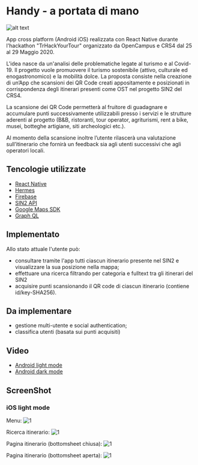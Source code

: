 # Handy - a portata di mano

![alt text](https://raw.githubusercontent.com/marinimau/Handy/master/icon%20(2).png)

App cross platform (Android iOS) realizzata con React Native durante l'hackathon "TrHackYourTour" organizzato da OpenCampus e CRS4 dal 25 al 29 Maggio 2020.

L'idea nasce da un'analisi delle problematiche legate al turismo e al Covid-19. Il progetto vuole promuovere il turismo sostenibile (attivo, culturale ed enogastronomico) e la mobilità dolce. La proposta consiste nella creazione di un’App che scansioni dei QR Code creati appositamente e posizionati in corrispondenza degli itinerari presenti come OST nel progetto SIN2 del CRS4.

La scansione dei QR Code permetterà al fruitore di guadagnare e accumulare punti successivamente utilizzabili presso i servizi e le strutture aderenti al progetto (B&B, ristoranti, tour operator, agriturismi, rent a bike, musei, botteghe artigiane, siti archeologici etc.).

Al momento della scansione inoltre l’utente rilascerà una valutazione sull’itinerario che fornirà un feedback sia agli utenti successivi che agli operatori locali.


## Tencologie utilizzate

* [React Native](https://reactnative.dev/)
* [Hermes](https://hermesengine.dev/)
* [Firebase](https::/firebase.google.com)
* [SIN2 API](https://api.turismoattivo.sardegnaturismo.it/sin2-api)
* [Google Maps SDK](https://developers.google.com/maps/documentation/)
* [Graph QL](https://graphql.org/)

## Implementato

Allo stato attuale l'utente può: 
* consultare tramite l'app tutti ciascun itinerario  presente nel SIN2 e visualizzare la sua posizione nella mappa;
* effettuare una ricerca filtrando per categoria e fulltext tra gli itinerari del SIN2
* acquisire punti scansionando il QR code di ciascun itinerario (contiene id/key-SHA256).

## Da implementare

* gestione multi-utente e social authentication;
* classifica utenti (basata sui punti acquisiti)

## Video

* [Android light mode](https://youtu.be/k-oXiVdOq1k)
* [Android dark mode](https://youtu.be/1MfEBz2o-u0)

## ScreenShot

### iOS light mode

Menu:
![1](https://raw.githubusercontent.com/marinimau/Handy/master/screenshoot/ios/light_mode/Simulator%20Screen%20Shot%20-%20iPhone%2011%20-%202020-05-28%20at%2019.34.32.png)

Ricerca itinerario:
![1](https://raw.githubusercontent.com/marinimau/Handy/master/screenshoot/ios/light_mode/Simulator%20Screen%20Shot%20-%20iPhone%2011%20-%202020-05-28%20at%2019.35.00.png)


Pagina itinerario (bottomsheet chiusa):
![1](https://raw.githubusercontent.com/marinimau/Handy/master/screenshoot/ios/light_mode/Simulator%20Screen%20Shot%20-%20iPhone%2011%20-%202020-05-28%20at%2019.35.08.png)

Pagina itinerario (bottomsheet aperta):
![1](https://raw.githubusercontent.com/marinimau/Handy/master/screenshoot/ios/light_mode/Simulator%20Screen%20Shot%20-%20iPhone%2011%20-%202020-05-28%20at%2019.35.13.png)




